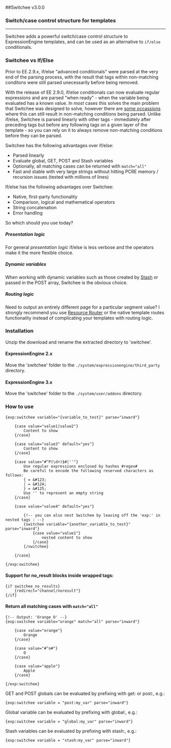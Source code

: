 ##Switchee v3.0.0


### Switch/case control structure for templates
-------------------------------------------

Switchee adds a powerful switch/case control structure to ExpressionEngine templates, and can be used as an alternative to `if/else` conditionals.

### Switchee vs If/Else

Prior to EE.2.9.x, if/else "advanced conditionals" were parsed at the very end of the parsing process, with the result that tags within non-matching conditons were still parsed unecessarily before being removed.

With the release of EE 2.9.0, if/else conditionals can now evaluate regular expressions and are parsed "when ready" - when the variable being evaluated has a known value. In _most_ cases this solves the main problem that Switchee was designed to solve, however there are [some occassions](https://gist.github.com/croxton/9d012297096892ca5c10) where this can still result in non-matching conditions being parsed. Unlike if/else, Switchee is parsed linearly with other tags - immediately after preceding tags but before any following tags on a given layer of the template - so you can rely on it to always remove non-matching conditions before they can be parsed.

Switchee has the following advantages over if/else:

* Parsed linearly
* Evaluate global, GET, POST and Stash variables
* Optionally, all matching cases can be returned with `match="all"`
* Fast and stable with very large strings without hitting PCRE memory / recursion issues (tested with millions of lines)

If/else has the following advantages over Switchee:

* Native, first-party functionality
* Comparison, logical and mathematical operators
* String concatenation
* Error handling


So which should you use today? 

##### Presentation logic
For general _presentation logic_ if/else is less verbose and the operators make it the more flexible choice. 

##### Dynamic variables
When working with dynamic variables such as those created by [Stash](https://github.com/croxton/Stash) or passed in the POST array, Switchee is the obvious choice.

##### Routing logic
Need to output an entirely different page for a particular segment value? I strongly recommend you use [Resource Router](https://github.com/rsanchez/resource_router) or the native template routes functionality instead of complicating your templates with routing logic.


### Installation

Unzip the download and rename the extracted directory to 'switchee'.

#### ExpressionEngine 2.x

Move the 'switchee' folder to the `./system/expressionengine/third_party` directory.

#### ExpressionEngine 3.x

Move the 'switchee' folder to the `./system/user/addons` directory.


### How to use

	{exp:switchee variable="{variable_to_test}" parse="inward"}
		
		{case value="value1|value2"}
			Content to show
		{/case}
		
		{case value="value3" default="yes"}
			Content to show
		{/case}
		
		{case value="#^P(\d+)$#|''"}
			Use regular expressions enclosed by hashes #regex#
			Be careful to encode the following reserved characters as follows:
			{ = &#123;
			| = &#124;
			} = &#125;
			Use '' to represent an empty string
		{/case}
		
		{case value="value4" default="yes"}	
			
			{!-- you can also nest Switchee by leaving off the 'exp:' in nested tags : --}
			{switchee variable="{another_variable_to_test}" parse="inward"}
				{case value="value1"}
					nested content to show
				{/case}
			{/switchee}	
			
		{/case}
		
	{/exp:switchee}

#### Support for no_result blocks inside wrapped tags:

	{if switchee_no_results}
		{redirect="channel/noresult"}
	{/if}

#### Return all matching cases with `match="all"`

	{!-- Output: 'Orange O' --}	
	{exp:switchee variable="orange" match="all" parse="inward"}
		
		{case value="orange"}
			Orange
		{/case}
		
		{case value="#^o#"}
			O
		{/case}
		
		{case value="apple"}
			Apple
		{/case}
		
	{/exp:switchee}


GET and POST globals can be evaluated by prefixing with get: or post:, e.g.:

	{exp:switchee variable = "post:my_var" parse="inward"}

Global variable can be evaluated by prefixing with global:, e.g.:

	{exp:switchee variable = "global:my_var" parse="inward"}

Stash variables can be evaluated by prefixing with stash:, e.g.:

	{exp:switchee variable = "stash:my_var" parse="inward"}

